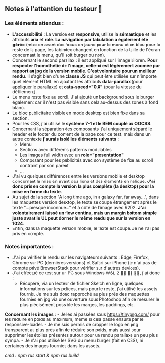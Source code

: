 ## Notes à l'attention du testeur 🙂

### Les éléments attendus :

- **L'accessibilité** : La version est **responsive**, utilise la **sémantique** et les attributs **aria** et **role**. **La navigation par tabulation a également été gérée** (mise en avant des focus en jaune pour le menu et en bleu pour le reste de la page, les tabindex changent en fonction de la taille de l'écran concernant le menu, qu'il soit burger ou non).
- Concernant le second parallax : il est appliqué sur l'image kiloren. **Pour respecter l'homothétie de l'image, celle-ci est légèrement zoomée par rapport au jpg de la version mobile. C'est volontaire pour un meilleur rendu**. Il s'agit bien d'une **classe JS** qui peut être utilisée sur n'importe quel élément HTML en ajoutant les attributs **data-parallax** (pour appliquer le parallaxe) et **data-speed="0.8"** (pour la vitesse du défilement).
- Le menu reste fixe au scroll. J'ai ajouté un background sous le burger également car il n'est pas visible sans cela au-dessus des zones à fond blanc.
- Le bloc publicitaire visible en mode desktop est bien fixe dans sa section.
- Pour les CSS, j'ai utilisé le **système 7-1 et le BEM couplé au OOCSS**.
- Concernant la séparation des composants, j'ai uniquement séparé le header et le footer du content de la page pour ce test, mais dans un autre contexte **j'aurais isolé les éléments suivants** :
  - Menu
  - Sections avec différents patterns modulables
  - Les images full width avec un **role="presentation"**
  - Composant pour les publicités avec son système de fixe au scroll contraint par son parent
  - ...
- J'ai vu quelques différences entre les versions mobile et desktop concernant la mise en avant des liens et des éléments en italique. **J'ai donc pris en compte la version la plus complète (la desktop) pour la mise en forme du texte**.
- Au sujet de la section "A long time ago, in a galaxy far, far away…", dans les maquettes version desktop, le texte se coupe étrangement après le texte "...presque inconnue..." et à côté de l'image avec R2D2. **J'ai volontairement laissé un flow continu, mais un margin bottom simple juste avant le UL peut donner le même rendu que sur la version en 1024**.
- Enfin, dans la maquette version mobile, le texte est coupé. Je ne l'ai pas pris en compte.

### Notes importantes :

- J'ai pu vérifier le rendu sur les navigateurs suivants : Edge, Firefox, Chrome sur PC (dernières versions) et Safari sur iPhone (je n'ai pas de compte privé BrowserStack pour vérifier sur d'autres devices).
- J'ai effectué ce test sur un PC sous Windows WSL 2 😶‍🌫️ 😶‍🌫️ 😶‍🌫, j'ai donc :
  - Récupéré, via un lecteur de fichier Sketch en ligne, quelques informations sur les polices, mais pour le reste, j'ai utilisé les assets fournis. Je me suis donc rapproché au plus près des maquettes fournies en jpg via une ouverture sous Photoshop afin de mesurer le plus précisément possible les marges, les paddings, etc.

**Concernant les images** :
    - Je les ai passées sous https://tinypng.com/ pour les réduire en poids au maximum, même si cela passe ensuite par le responsive-loader.
    - Je me suis permis de cropper le logo en png transparent au plus près afin de réduire son poids, mais aussi pour supprimer les étoiles présentes autour pour un rendu parallaxe un peu plus sympa.
    - Je n'ai pas utilisé les SVG du menu burger (fait en CSS), ni certaines des images fournies dans les assets.


*cmd : npm run start & npm run build*